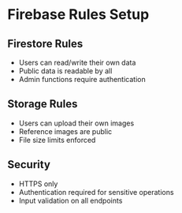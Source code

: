 ﻿# Firebase Rules Setup

## Firestore Rules
- Users can read/write their own data
- Public data is readable by all
- Admin functions require authentication

## Storage Rules
- Users can upload their own images
- Reference images are public
- File size limits enforced

## Security
- HTTPS only
- Authentication required for sensitive operations
- Input validation on all endpoints
